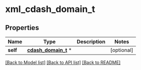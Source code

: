 # xml_cdash_domain_t

## Properties
Name | Type | Description | Notes
------------ | ------------- | ------------- | -------------
**self** | [**cdash_domain_t**](cdash_domain.md) \* |  | [optional] 

[[Back to Model list]](../README.md#documentation-for-models) [[Back to API list]](../README.md#documentation-for-api-endpoints) [[Back to README]](../README.md)


